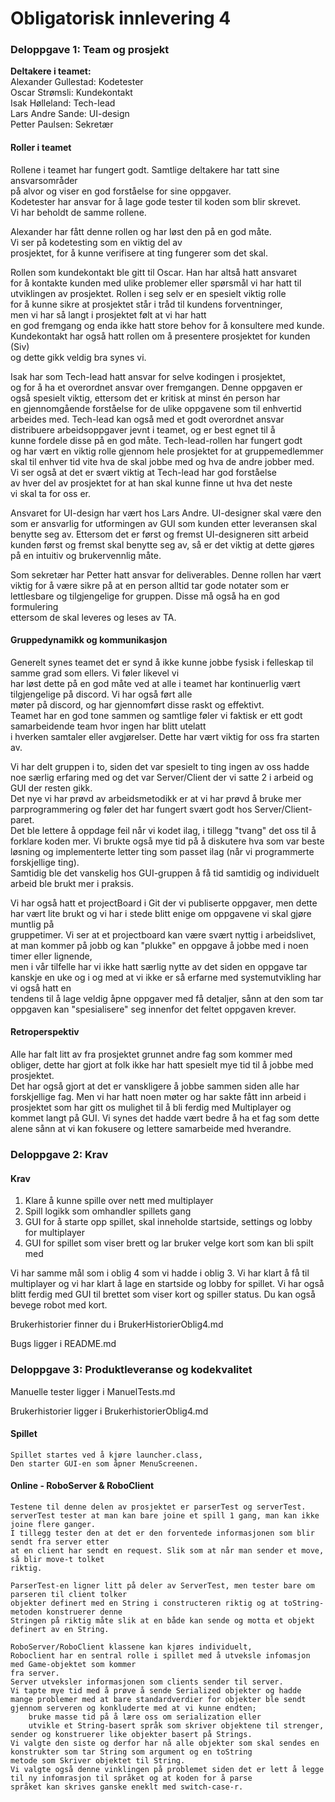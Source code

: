 # Obligatorisk innlevering 4

### Deloppgave 1: Team og prosjekt
  
__Deltakere i teamet:__  
Alexander Gullestad: Kodetester  
Oscar Strømsli: Kundekontakt    
Isak Hølleland: Tech-lead   
Lars Andre Sande: UI-design     
Petter Paulsen: Sekretær
  
  
#### Roller i teamet
Rollene i teamet har fungert godt. Samtlige deltakere har tatt sine ansvarsområder  
på alvor og viser en god forståelse for sine oppgaver.  
Kodetester har ansvar for å lage gode tester til koden som blir skrevet.  
Vi har beholdt de samme rollene.  
  
Alexander har fått denne rollen og har løst den på en god måte.  
Vi ser på kodetesting som en viktig del av  
prosjektet, for å kunne verifisere at ting fungerer som det skal.  
  
Rollen som kundekontakt ble gitt til Oscar. Han har altså hatt ansvaret  
for å kontakte kunden med ulike   problemer eller spørsmål vi har hatt til  
utviklingen av prosjektet. Rollen i seg selv er en spesielt viktig rolle  
for å kunne sikre at prosjektet står i tråd til kundens   forventninger,  
men vi har så langt i prosjektet følt at vi har hatt  
en god fremgang og enda ikke hatt store behov for å konsultere med kunde.  
Kundekontakt har også hatt rollen om å presentere prosjektet for kunden (Siv)  
og dette gikk veldig bra synes vi.  
  
Isak har som Tech-lead hatt ansvar for selve kodingen i prosjektet,  
og for å ha et overordnet ansvar over fremgangen. Denne oppgaven er  
også spesielt viktig, ettersom det er kritisk at minst én person har  
en gjennomgående forståelse for de ulike oppgavene som til enhvertid  
arbeides med. Tech-lead kan også med et godt overordnet ansvar  
distribuere arbeidsoppgaver jevnt i teamet, og er best egnet til å  
kunne fordele disse på en god måte. Tech-lead-rollen har fungert godt  
og har vært en viktig rolle gjennom hele prosjektet for at gruppemedlemmer  
skal til enhver tid vite hva de skal jobbe med og hva de andre jobber med.  
Vi ser også at det er svært viktig at Tech-lead har god forståelse  
av hver del av prosjektet for at han skal kunne finne ut hva det neste  
vi skal ta for oss er.  
  
Ansvaret for UI-design har vært hos Lars Andre. UI-designer skal være den  
som er ansvarlig for utformingen av GUI som kunden etter leveransen skal  
benytte seg av. Ettersom det er først og fremst UI-designeren sitt arbeid  
kunden først og fremst skal benytte seg av, så er det viktig at dette gjøres  
på en intuitiv og brukervennlig måte.  
  
Som sekretær har Petter hatt ansvar for deliverables. Denne rollen har vært  
viktig for å være sikre på at en person alltid tar gode notater som er  
lettlesbare og tilgjengelige for gruppen. Disse må også ha en god formulering  
ettersom de skal leveres og leses av TA.  
  
#### Gruppedynamikk og kommunikasjon
Generelt synes teamet det er synd å ikke kunne jobbe fysisk i felleskap til samme grad som ellers. Vi føler likevel vi  
har løst dette på en god måte ved at alle i teamet har kontinuerlig vært tilgjengelige på discord. Vi har også ført alle  
møter på discord, og har gjennomført disse raskt og effektivt.  
Teamet har en god tone sammen og samtlige føler vi faktisk er ett godt samarbeidende team hvor ingen har blitt utelatt  
i hverken samtaler eller avgjørelser. Dette har vært viktig for oss fra starten av.  
  
Vi har delt gruppen i to, siden det var spesielt to ting ingen av oss hadde noe særlig erfaring med og det var Server/Client der vi satte 2 i arbeid og GUI der resten gikk.  
Det nye vi har prøvd av arbeidsmetodikk er at vi har prøvd å bruke mer parprogrammering og føler det har fungert svært godt hos Server/Client-paret.  
Det ble lettere å oppdage feil når vi kodet ilag, i tillegg "tvang" det oss til å forklare koden mer. Vi brukte også mye tid på å diskutere hva som var beste  
løsning og implementerte letter ting som passet ilag (når vi programmerte forskjellige ting).  
Samtidig ble det vanskelig hos GUI-gruppen å få tid samtidig og individuelt arbeid ble brukt mer i praksis.  

Vi har også hatt et projectBoard i Git der vi publiserte oppgaver, men dette har vært lite brukt og vi har i stede blitt enige om oppgavene vi skal gjøre muntlig på  
gruppetimer. Vi ser at et projectboard kan være svært nyttig i arbeidslivet, at man kommer på jobb og kan "plukke" en oppgave å jobbe med i noen timer eller lignende,  
men i vår tilfelle har vi ikke hatt særlig nytte av det siden en oppgave tar kanskje en uke og i og med at vi ikke er så erfarne med systemutvikling har vi også hatt en  
tendens til å lage veldig åpne oppgaver med få detaljer, sånn at den som tar oppgaven kan "spesialisere" seg innenfor det feltet oppgaven krever.  
  
#### Retroperspektiv
Alle har falt litt av fra prosjektet grunnet andre fag som kommer med obliger, dette har gjort at folk ikke har hatt spesielt mye tid til å jobbe med prosjektet.  
Det har også gjort at det er vanskligere å jobbe sammen siden alle har forskjellige fag. Men vi har hatt noen møter og har sakte fått inn arbeid i prosjektet som har gitt os mulighet til å bli ferdig med Multiplayer og kommet langt på GUI. Vi synes det hadde vært bedre å ha et fag som dette alene sånn at vi kan fokusere og lettere samarbeide med hverandre.

### Deloppgave 2: Krav

#### Krav
1. Klare å kunne spille over nett med multiplayer  
2. Spill logikk som omhandler spillets gang  
3. GUI for å starte opp spillet, skal inneholde startside, settings og lobby for multiplayer  
4. GUI for spillet som viser brett og lar bruker velge kort som kan bli spilt med  
  
Vi har samme mål som i oblig 4 som vi hadde i oblig 3. Vi har klart å få til multiplayer og vi har klart å lage en startside og lobby for spillet. Vi har også blitt ferdig med GUI til brettet som viser kort og spiller status. Du kan også bevege robot med kort.

Brukerhistorier finner du i BrukerHistorierOblig4.md  
  
Bugs ligger i README.md  
  
### Deloppgave 3: Produktleveranse og kodekvalitet

Manuelle tester ligger i ManuelTests.md

Brukerhistorier ligger i BrukerhistorierOblig4.md

#### Spillet
    Spillet startes ved å kjøre launcher.class,
    Den starter GUI-en som åpner MenuScreenen.
#### Online - RoboServer & RoboClient
    Testene til denne delen av prosjektet er parserTest og serverTest.
    serverTest tester at man kan bare joine et spill 1 gang, man kan ikke joine flere ganger.
    I tillegg tester den at det er den forventede informasjonen som blir sendt fra server etter
    at en client har sendt en request. Slik som at når man sender et move, så blir move-t tolket
    riktig.
     
    ParserTest-en ligner litt på deler av ServerTest, men tester bare om parseren til client tolker 
    objekter definert med en String i constructeren riktig og at toString-metoden konstruerer denne
    Stringen på riktig måte slik at en både kan sende og motta et objekt definert av en String.
     
    RoboServer/RoboClient klassene kan kjøres individuelt,
    Roboclient har en sentral rolle i spillet med å utveksle infomasjon med Game-objektet som kommer
    fra server.
    Server utveksler informasjonen som clients sender til server.
    Vi tapte mye tid med å prøve å sende Serialized objekter og hadde mange problemer med at bare standardverdier for objekter ble sendt
    gjennom serveren og konkluderte med at vi kunne endten;
        bruke masse tid på å lære oss om serialization eller 
        utvikle et String-basert språk som skriver objektene til strenger, sender og konstruerer like objekter basert på Strings.
    Vi valgte den siste og derfor har nå alle objekter som skal sendes en konstrukter som tar String som argument og en toString
    metode som Skriver objektet til String.
    Vi valgte også denne vinklingen på problemet siden det er lett å legge til ny infomrasjon til språket og at koden for å parse
    språket kan skrives ganske eneklt med switch-case-r.
